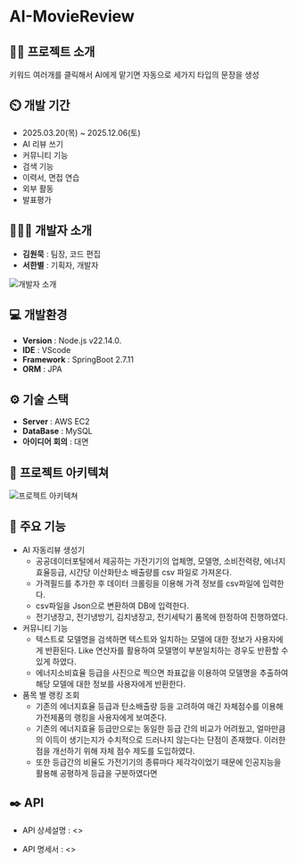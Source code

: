 # AI-MovieReview

## 👨‍🏫 프로젝트 소개

키워드 여러개를 클릭해서 AI에게 맡기면 자동으로 세가지 타입의 문장을 생성

## ⏲️ 개발 기간

- 2025.03.20(목) ~ 2025.12.06(토)
- AI 리뷰 쓰기
- 커뮤니티 기능
- 검색 기능
- 이력서, 면접 연습
- 외부 활동
- 발표평가

## 🧑‍🤝‍🧑 개발자 소개

- **김원묵** : 팀장, 코드 편집
- **서한별** : 기획자, 개발자

![개발자 소개]()

## 💻 개발환경

- **Version** : Node.js v22.14.0.
- **IDE** : VScode
- **Framework** : SpringBoot 2.7.11
- **ORM** : JPA

## ⚙️ 기술 스택

- **Server** : AWS EC2
- **DataBase** : MySQL
- **아이디어 회의** : 대면

## 📝 프로젝트 아키텍쳐

![프로젝트 아키텍쳐]()

## 📌 주요 기능

- AI 자동리뷰 생성기
  - 공공데이터포털에서 제공하는 가전기기의 업체명, 모델명, 소비전력량, 에너지 효율등급, 시간당 이산화탄소 배출량를 csv 파일로 가져온다.
  - 가격필드를 추가한 후 데이터 크롤링을 이용해 가격 정보를 csv파일에 입력한다.
  - csv파일을 Json으로 변환하여 DB에 입력한다.
  - 전기냉장고, 전기냉방기, 김치냉장고, 전기세탁기 품목에 한정하여 진행하였다.
- 커뮤니티 기능
  - 텍스트로 모델명을 검색하면 텍스트와 일치하는 모델에 대한 정보가 사용자에게 반환된다. Like 연산자를 활용하여 모델명이 부분일치하는 경우도 반환할 수 있게 하였다.
  - 에너지소비효율 등급을 사진으로 찍으면 좌표값을 이용하여 모델명을 추출하여 해당 모델에 대한 정보를 사용자에게 반환한다.
- 품목 별 랭킹 조회
  - 기존의 에너지효율 등급과 탄소배출량 등을 고려하여 매긴 자체점수를 이용해 가전제품의 랭킹을 사용자에게 보여준다.
  - 기존의 에너지효율 등급만으로는 동일한 등급 간의 비교가 어려웠고, 얼마만큼의 이득이 생기는지가 수치적으로 드러나지 않는다는 단점이 존재했다. 이러한 점을 개선하기 위해 자체 점수 제도를 도입하였다.
  - 또한 등급간의 비율도 가전기기의 종류마다 제각각이었기 때문에 인공지능을 활용해 공평하게 등급을 구분하였다면

## ✒️ API

- API 상세설명 : <>

- API 명세서 : <>
